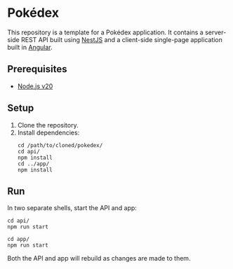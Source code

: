 # Pokédex

This repository is a template for a Pokédex application. It contains a server-side
REST API built using [NestJS](https://nestjs.com) and a client-side single-page
application built in [Angular](https://angular.dev).

## Prerequisites
* [Node.js v20](https://nodejs.org/en)

## Setup
1. Clone the repository.
2. Install dependencies:
    ```shell
    cd /path/to/cloned/pokedex/
    cd api/
    npm install
    cd ../app/
    npm install
    ```

## Run
In two separate shells, start the API and app:
```shell
cd api/
npm run start
```
```shell
cd app/
npm run start
```
Both the API and app will rebuild as changes are made to them.
